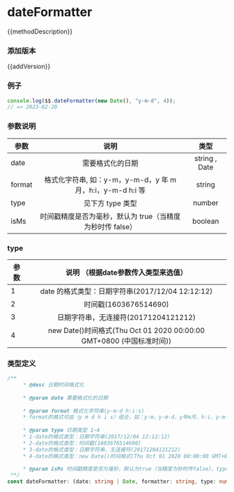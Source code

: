 <script setup lang="ts">
    /** 方法描述 */
const methodDescription="根据相同字段名将对象进行分组"
/** 添加版本 */
const addVersion="1.0.0"
</script>

# dateFormatter

{{methodDescription}}

### 添加版本

{{addVersion}}

### 例子

```typescript
console.log($$.dateFormatter(new Date(), "y-m-d", 4));
// => 2023-02-20
```

### 参数说明

| 参数   |                            说明                            |     类型      |
| ------ | :--------------------------------------------------------: | :-----------: |
| date   |                      需要格式化的日期                      | string , Date |
| format | 格式化字符串, 如：y-m，y-m-d，y 年 m 月，h:i，y-m-d h:i 等 |    string     |
| type   |                      见下方 type 类型                      |    number     |
| isMs   | 时间戳精度是否为毫秒，默认为 true（当精度为秒时传 false）  |    boolean    |

### type

| 参数 |                                 说明   （根据date参数传入类型来选值）                              |
| ---- | :------------------------------------------------------------------: |
| 1    |           date 的格式类型：日期字符串(2017/12/04 12:12:12)           |
| 2    |                        时间戳(1603676514690)                         |
| 3    |                 日期字符串，无连接符(20171204121212)                 |
| 4    | new Date()时间格式(Thu Oct 01 2020 00:00:00 GMT+0800 (中国标准时间)) |

### 类型定义

```typescript
/**
     * @desc 日期时间格式化
     
     * @param date 需要格式化的日期
     
     * @param format 格式化字符串(y-m-d h:i:s)
     * format的格式可由（y m d h i s）组合，如：y-m，y-m-d，y年m月，h:i，y-m-d h:i 等
     
     * @param type 日期类型 1~4 
     * 1-date的格式类型：日期字符串(2017/12/04 12:12:12) 
     * 2-date的格式类型：时间戳(1603676514690) 
     * 3-date的格式类型：日期字符串，无连接符(20171204121212) 
     * 4-date的格式类型：new Date()时间格式(Thu Oct 01 2020 00:00:00 GMT+0800 (中国标准时间))

     * @param isMs 时间戳精度是否为毫秒，默认为true（当精度为秒时传false），type=2时有效
 **/
const dateFormatter: (date: string | Date, formatter: string, type: number, isMs?: boolean) => void;
```
